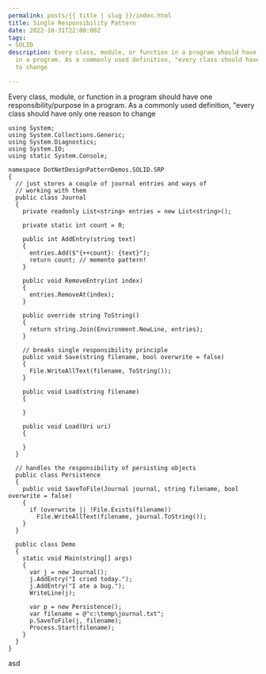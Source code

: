 ```yaml
---
permalink: posts/{{ title | slug }}/index.html
title: Single Responsibility Pattern
date: 2022-10-31T22:00:00Z
tags:
- SOLID
description: Every class, module, or function in a program should have one responsibility/purpose
  in a program. As a commonly used definition, "every class should have only one reason
  to change

---
```

Every class, module, or function in a program should have one responsibility/purpose in a program. As a commonly used definition, "every class should have only one reason to change

    using System;
    using System.Collections.Generic;
    using System.Diagnostics;
    using System.IO;
    using static System.Console;
    
    namespace DotNetDesignPatternDemos.SOLID.SRP
    {
      // just stores a couple of journal entries and ways of
      // working with them
      public class Journal
      {
        private readonly List<string> entries = new List<string>();
    
        private static int count = 0;
    
        public int AddEntry(string text)
        {
          entries.Add($"{++count}: {text}");
          return count; // memento pattern!
        }
    
        public void RemoveEntry(int index)
        {
          entries.RemoveAt(index);
        }
    
        public override string ToString()
        {
          return string.Join(Environment.NewLine, entries);
        }
    
        // breaks single responsibility principle
        public void Save(string filename, bool overwrite = false)
        {
          File.WriteAllText(filename, ToString());
        }
    
        public void Load(string filename)
        {
          
        }
    
        public void Load(Uri uri)
        {
          
        }
      }
    
      // handles the responsibility of persisting objects
      public class Persistence
      {
        public void SaveToFile(Journal journal, string filename, bool overwrite = false)
        {
          if (overwrite || !File.Exists(filename))
            File.WriteAllText(filename, journal.ToString());
        }
      }
    
      public class Demo
      {
        static void Main(string[] args)
        {
          var j = new Journal();
          j.AddEntry("I cried today.");
          j.AddEntry("I ate a bug.");
          WriteLine(j);
    
          var p = new Persistence();
          var filename = @"c:\temp\journal.txt";
          p.SaveToFile(j, filename);
          Process.Start(filename);
        }
      }
    }

asd
